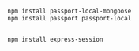 ```bash

npm install passport-local-mongoose
npm install passport passport-local

```

```bash

npm install express-session

```